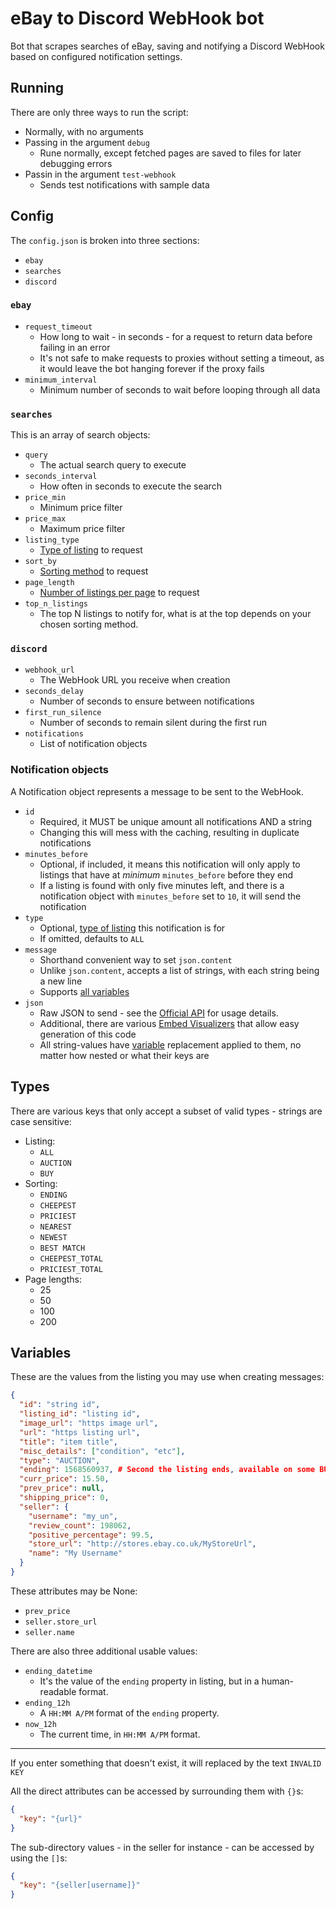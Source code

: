 # eBay to Discord WebHook bot

Bot that scrapes searches of eBay, saving and notifying a Discord WebHook based on configured notification settings.

## Running

There are only three ways to run the script:

- Normally, with no arguments
- Passing in the argument `debug`
  - Rune normally, except fetched pages are saved to files for later debugging errors
- Passin in the argument `test-webhook`
  - Sends test notifications with sample data

## Config

The `config.json` is broken into three sections:

- `ebay`
- `searches`
- `discord`

### `ebay`

- `request_timeout`
  - How long to wait - in seconds - for a request to return data before failing in an error
  - It's not safe to make requests to proxies without setting a timeout, as it would leave the bot hanging forever if the proxy fails
- `minimum_interval`
  - Minimum number of seconds to wait before looping through all data

### `searches`

This is an array of search objects:

- `query`
  - The actual search query to execute
- `seconds_interval`
  - How often in seconds to execute the search
- `price_min`
  - Minimum price filter
- `price_max`
  - Maximum price filter
- `listing_type`
  - [Type of listing](#types) to request
- `sort_by`
  - [Sorting method](#types) to request
- `page_length`
  - [Number of listings per page](#types) to request
- `top_n_listings`
  - The top N listings to notify for, what is at the top depends on your chosen sorting method.

### `discord`

- `webhook_url`
  - The WebHook URL you receive when creation
- `seconds_delay`
  - Number of seconds to ensure between notifications
- `first_run_silence`
  - Number of seconds to remain silent during the first run
- `notifications`
  - List of notification objects

### Notification objects

A Notification object represents a message to be sent to the WebHook.

- `id`
  - Required, it MUST be unique amount all notifications AND a string
  - Changing this will mess with the caching, resulting in duplicate notifications
- `minutes_before`
  - Optional, if included, it means this notification will only apply to listings that have at *minimum* `minutes_before` before they end
  - If a listing is found with only five minutes left, and there is a notification object with `minutes_before` set to `10`, it will send the notification
- `type`
  - Optional, [type of listing](#types) this notification is for
  - If omitted, defaults to `ALL`
- `message`
  - Shorthand convenient way to set `json.content`
  - Unlike `json.content`, accepts a list of strings, with each string being a new line
  - Supports [all variables](#variables)
- `json`
  - Raw JSON to send - see the [Official API](https://discordapp.com/developers/docs/resources/webhook#execute-webhook) for usage details.
  - Additional, there are various [Embed Visualizers](https://leovoel.github.io/embed-visualizer/) that allow easy generation of this code
  - All string-values have [variable](#variables) replacement applied to them, no matter how nested or what their keys are

## Types

There are various keys that only accept a subset of valid types - strings are case sensitive:

- Listing:
  - `ALL`
  - `AUCTION`
  - `BUY`
- Sorting:
  - `ENDING`
  - `CHEEPEST`
  - `PRICIEST`
  - `NEAREST`
  - `NEWEST`
  - `BEST MATCH`
  - `CHEEPEST_TOTAL`
  - `PRICIEST_TOTAL`
- Page lengths:
  - 25
  - 50
  - 100
  - 200

## Variables

These are the values from the listing you may use when creating messages:

```json
{
  "id": "string id",
  "listing_id": "listing id",
  "image_url": "https image url",
  "url": "https listing url",
  "title": "item title",
  "misc_details": ["condition", "etc"],
  "type": "AUCTION",
  "ending": 1568560937, # Second the listing ends, available on some BUY listings
  "curr_price": 15.50,
  "prev_price": null,
  "shipping_price": 0,
  "seller": {
    "username": "my_un",
    "review_count": 198062,
    "positive_percentage": 99.5,
    "store_url": "http://stores.ebay.co.uk/MyStoreUrl",
    "name": "My Username"
  }
}
```

These attributes may be None:

- `prev_price`
- `seller.store_url`
- `seller.name`

There are also three additional usable values:

- `ending_datetime`
  - It's the value of the `ending` property in listing, but in a human-readable format.
- `ending_12h`
  - A `HH:MM A/PM` format of the `ending` property.
- `now_12h`
  - The current time, in `HH:MM A/PM` format.

***

If you enter something that doesn't exist, it will replaced by the text `INVALID KEY`

All the direct attributes can be accessed by surrounding them with `{}`s:

```json
{
  "key": "{url}"
}
```

The sub-directory values - in the seller for instance - can be accessed by using the `[]`s:

```json
{
  "key": "{seller[username]}"
}
```
